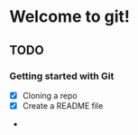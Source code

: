 # Welcome to git!

## TODO

### Getting started with Git

- [x] Cloning a repo
- [x] Create a README file
- 
